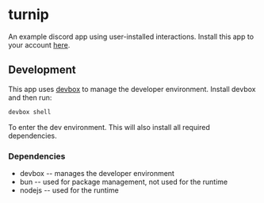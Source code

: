 # turnip

An example discord app using user-installed interactions. Install this app to your account [here](https://discord.com/oauth2/authorize?client_id=1214808884687011840).

## Development

This app uses [devbox](https://www.jetpack.io/devbox/docs/) to manage the developer environment. Install devbox and then
run:

```sh
devbox shell
```

To enter the dev environment. This will also install all required dependencies.

### Dependencies

- devbox -- manages the developer environment
- bun -- used for package management, not used for the runtime
- nodejs -- used for the runtime
